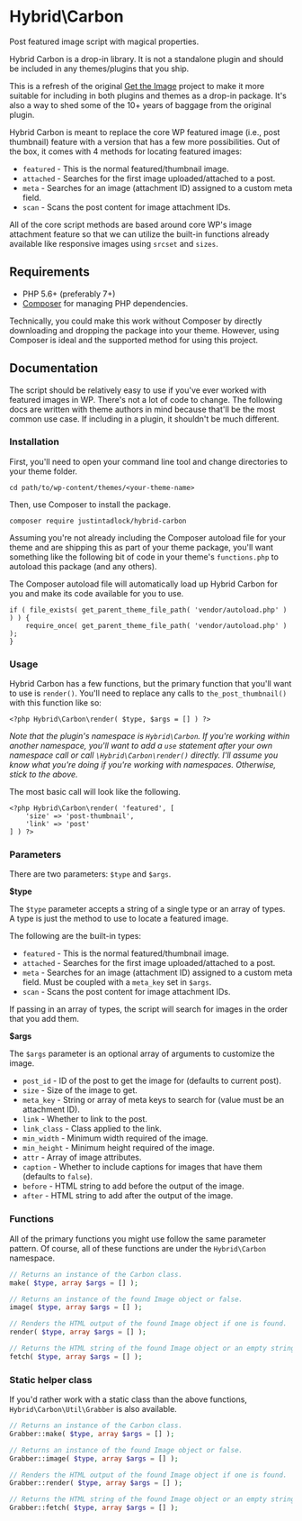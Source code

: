 # Hybrid\\Carbon

Post featured image script with magical properties.

Hybrid Carbon is a drop-in library.  It is not a standalone plugin and should be included in any themes/plugins that you ship.

This is a refresh of the original [Get the Image](https://github.com/justintadlock/get-the-image) project to make it more suitable for including in both plugins and themes as a drop-in package.  It's also a way to shed some of the 10+ years of baggage from the original plugin.

Hybrid Carbon is meant to replace the core WP featured image (i.e., post thumbnail) feature with a version that has a few more possibilities.  Out of the box, it comes with 4 methods for locating featured images:

* `featured` - This is the normal featured/thumbnail image.
* `attached` - Searches for the first image uploaded/attached to a post.
* `meta` - Searches for an image (attachment ID) assigned to a custom meta field.
* `scan` - Scans the post content for image attachment IDs.

All of the core script methods are based around core WP's image attachment feature so that we can utilize the built-in functions already available like responsive images using `srcset` and `sizes`.

## Requirements

* PHP 5.6+ (preferably 7+)
* [Composer](https://getcomposer.org/) for managing PHP dependencies.

Technically, you could make this work without Composer by directly downloading and dropping the package into your theme.  However, using Composer is ideal and the supported method for using this project.

## Documentation

The script should be relatively easy to use if you've ever worked with featured images in WP.  There's not a lot of code to change.  The following docs are written with theme authors in mind because that'll be the most common use case.  If including in a plugin, it shouldn't be much different.

### Installation

First, you'll need to open your command line tool and change directories to your theme folder.

```
cd path/to/wp-content/themes/<your-theme-name>
```

Then, use Composer to install the package.

```
composer require justintadlock/hybrid-carbon
```

Assuming you're not already including the Composer autoload file for your theme and are shipping this as part of your theme package, you'll want something like the following bit of code in your theme's `functions.php` to autoload this package (and any others).

The Composer autoload file will automatically load up Hybrid Carbon for you and make its code available for you to use.

```
if ( file_exists( get_parent_theme_file_path( 'vendor/autoload.php' ) ) ) {
	require_once( get_parent_theme_file_path( 'vendor/autoload.php' ) );
}
```

### Usage

Hybrid Carbon has a few functions, but the primary function that you'll want to use is `render()`.  You'll need to replace any calls to `the_post_thumbnail()` with this function like so:

```
<?php Hybrid\Carbon\render( $type, $args = [] ) ?>
```

_Note that the plugin's namespace is `Hybrid\Carbon`.  If you're working within another namespace, you'll want to add a `use` statement after your own namespace call or call `\Hybrid\Carbon\render()` directly.  I'll assume you know what you're doing if you're working with namespaces.  Otherwise, stick to the above._

The most basic call will look like the following.

```
<?php Hybrid\Carbon\render( 'featured', [
	'size' => 'post-thumbnail',
	'link' => 'post'
] ) ?>
```

### Parameters

There are two parameters:  `$type` and `$args`.

**$type**

The `$type` parameter accepts a string of a single type or an array of types.  A type is just the method to use to locate a featured image.

The following are the built-in types:

* `featured` - This is the normal featured/thumbnail image.
* `attached` - Searches for the first image uploaded/attached to a post.
* `meta` - Searches for an image (attachment ID) assigned to a custom meta field. Must be coupled with a `meta_key` set in `$args`.
* `scan` - Scans the post content for image attachment IDs.

If passing in an array of types, the script will search for images in the order that you add them.

**$args**

The `$args` parameter is an optional array of arguments to customize the image.

* `post_id` - ID of the post to get the image for (defaults to current post).
* `size` - Size of the image to get.
* `meta_key` - String or array of meta keys to search for (value must be an attachment ID).
* `link` - Whether to link to the post.
* `link_class` - Class applied to the link.
* `min_width` - Minimum width required of the image.
* `min_height` - Minimum height required of the image.
* `attr` - Array of image attributes.
* `caption` - Whether to include captions for images that have them (defaults to `false`).
* `before` - HTML string to add before the output of the image.
* `after` - HTML string to add after the output of the image.

### Functions

All of the primary functions you might use follow the same parameter pattern.  Of course, all of these functions are under the `Hybrid\Carbon` namespace.

```php
// Returns an instance of the Carbon class.
make( $type, array $args = [] );

// Returns an instance of the found Image object or false.
image( $type, array $args = [] );

// Renders the HTML output of the found Image object if one is found.
render( $type, array $args = [] );

// Returns the HTML string of the found Image object or an empty string.
fetch( $type, array $args = [] );
```

### Static helper class

If you'd rather work with a static class than the above functions, `Hybrid\Carbon\Util\Grabber` is also available.

```php
// Returns an instance of the Carbon class.
Grabber::make( $type, array $args = [] );

// Returns an instance of the found Image object or false.
Grabber::image( $type, array $args = [] );

// Renders the HTML output of the found Image object if one is found.
Grabber::render( $type, array $args = [] );

// Returns the HTML string of the found Image object or an empty string.
Grabber::fetch( $type, array $args = [] );
```
